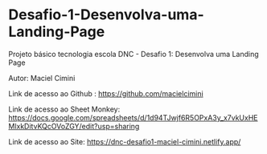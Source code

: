 # Desafio-1-Desenvolva-uma-Landing-Page

Projeto básico tecnologia escola DNC - Desafio 1: Desenvolva uma Landing Page

Autor: Maciel Cimini

Link de acesso ao Github : https://github.com/macielcimini

Link de acesso ao Sheet Monkey: https://docs.google.com/spreadsheets/d/1d94TJwjf6R5OPxA3y_x7vkUxHEMlxkDitvKQcOVoZGY/edit?usp=sharing

Link de acesso ao Site: https://dnc-desafio1-maciel-cimini.netlify.app/
